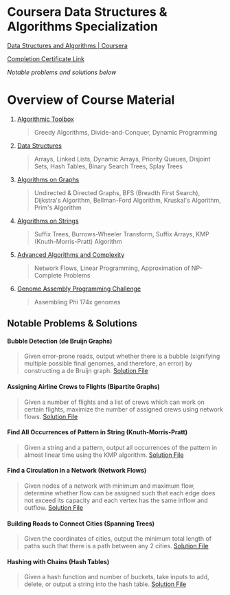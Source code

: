 ﻿
# Coursera Data Structures & Algorithms Specialization

[Data Structures and Algorithms | Coursera](https://www.coursera.org/specializations/data-structures-algorithms)

[ Completion Certificate Link](https://www.coursera.org/account/accomplishments/specialization/5ZMYGXSU4FAC)

*Notable problems and solutions below*


# Overview of Course Material

1. [Algorithmic Toolbox](https://www.coursera.org/learn/algorithmic-toolbox?specialization=data-structures-algorithms)
	> Greedy Algorithms, Divide-and-Conquer, Dynamic Programming
	
2. [Data Structures](https://www.coursera.org/learn/data-structures?specialization=data-structures-algorithms)
	> Arrays, Linked Lists, Dynamic Arrays, Priority Queues, Disjoint Sets, Hash Tables, Binary Search Trees, Splay Trees
	
3. [Algorithms on Graphs](https://www.coursera.org/learn/algorithms-on-graphs?specialization=data-structures-algorithms)
	> Undirected & Directed Graphs, BFS (Breadth First Search), Dijkstra's Algorithm, Bellman-Ford Algorithm, Kruskal's Algorithm, Prim's Algorithm

4. [Algorithms on Strings](https://www.coursera.org/learn/algorithms-on-strings?specialization=data-structures-algorithms)
	> Suffix Trees, Burrows-Wheeler Transform, Suffix Arrays, KMP (Knuth-Morris-Pratt) Algorithm

5. [Advanced Algorithms and Complexity](https://www.coursera.org/learn/advanced-algorithms-and-complexity?specialization=data-structures-algorithms)
	> Network Flows, Linear Programming, Approximation of NP-Complete Problems

6. [Genome Assembly Programming Challenge](https://www.coursera.org/learn/assembling-genomes?specialization=data-structures-algorithms)
	> Assembling Phi 174x genomes

## Notable Problems & Solutions
####  Bubble Detection (de Bruijn Graphs)
> Given error-prone reads, output whether there is a bubble (signifying multiple possible final genomes, and therefore, an error) by constructing a de Bruijn graph.
[Solution File](https://github.com/abhishek-bathala/Coursera_DataStructures_Algorithms_Specialization/blob/main/6_genome_assembly/week3_genome_assembly_faces_real_sequencing_data/3_bubble_detection/bubble_detection.cpp)

#### Assigning Airline Crews to Flights (Bipartite Graphs)
> Given a number of flights and a list of crews which can work on certain flights, maximize the number of assigned crews using network flows.
[Solution File](https://github.com/abhishek-bathala/Coursera_DataStructures_Algorithms_Specialization/blob/main/5_advanced_algorithms_%26_complexity/week1_flow_algorithms/2_airline_crews/airline_crews.cpp)

####  Find All Occurrences of Pattern in String (Knuth-Morris-Pratt)
> Given a string and a pattern, output all occurrences of the pattern in almost linear time using the KMP algorithm.
[Solution File](https://github.com/abhishek-bathala/Coursera_DataStructures_Algorithms_Specialization/blob/main/4_algorithms_on_strings/week4_suffix_array%26trees/1_kmp/kmp.cpp)

####  Find a Circulation in a Network (Network Flows)
> Given nodes of a network with minimum and maximum flow, determine whether flow can be assigned such that each edge does not exceed its capacity and each vertex has the same inflow and outflow.
[Solution File](https://github.com/abhishek-bathala/Coursera_DataStructures_Algorithms_Specialization/blob/main/6_genome_assembly/week3_genome_assembly_faces_real_sequencing_data/1_find_circulation_in_network/find_circulation.cpp)

####   Building Roads to Connect Cities (Spanning Trees)
> Given the coordinates of cities, output the minimum total length of paths such that there is a path between any 2 cities.
[Solution File](https://github.com/abhishek-bathala/Coursera_DataStructures_Algorithms_Specialization/blob/main/3_algorithms_on_graphs/week5_spanning_trees/1_connecting_points/connecting_points.cpp)
####  Hashing with Chains (Hash Tables)
> Given a hash function and number of buckets, take inputs to add, delete, or output a string into the hash table. 
[Solution File](https://github.com/abhishek-bathala/Coursera_DataStructures_Algorithms_Specialization/blob/main/2_data_structures/week4_hash_tables/2_hash_chains/hash_chains.cpp)
